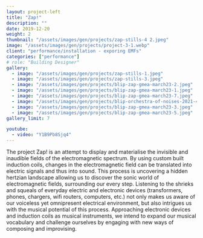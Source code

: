 ```yaml
---
layout: project-left
title: "Zap!"
description: ""
date: 2019-12-20
weight: 2
thumbnail: "/assets/images/gen/projects/zap-stills-4 2.jpeg"
image: "/assets/images/gen/projects/project-3-1.webp"
client: "performance/installation - exporing EMFs"
categories: ["performance"]
# role: "Building Designer"
gallery:
  - image: "/assets/images/gen/projects/zap-stills-1.jpeg"
  - image: "/assets/images/gen/projects/zap-stills-3.jpeg"
  - image: "/assets/images/gen/projects/blip-zap-gmea-march23-2.jpeg"
  - image: "/assets/images/gen/projects/blip-zap-gmea-march23-1.jpeg"
  - image: "/assets/images/gen/projects/blip-zap-gmea-march23-7.jpeg"
  - image: "/assets/images/gen/projects/blip-orchestra-of-noises-2021-4.jpeg"
  - image: "/assets/images/gen/projects/blip-zap-gmea-march23-3.jpeg"
  - image: "/assets/images/gen/projects/blip-zap-gmea-march23-5.jpeg"
gallery_limit: 7

youtube:
  - video: "Y1B9Pb8Sjq4"
---
```


The project Zap! is an attempt to display and materialise the invisible and inaudible fields of the electromagnetic spectrum. By using custom built induction coils, changes in the electromagnetic field can be translated into electric signals and thus into sound. This process is uncovering a hidden hertzian landscape allowing us to discover the sonic world of electromagnetic fields, surrounding our every step. Listening to the shrieks and squeals of everyday electric and electronic devices (transformers, phones, chargers, wifi routers, computers, etc.) not only makes us aware of our voiceless yet omnipresent electrical environment, but also intrigues us with the musical potential of this process. Approaching electronic devices and induction coils as musical instruments, we intend to expand our musical vocabulary and challenge ourselves by engaging with new ways of composing and improvising.

<!-- {% include framework/shortcodes/youtube.html id='Y1B9Pb8Sjq4' %} -->